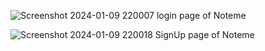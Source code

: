 ![Screenshot 2024-01-09 220007](https://github.com/amitsp14/Noteme/assets/107978641/b00ec781-ca3d-407d-8de3-41958f832c7b)
login page of Noteme

![Screenshot 2024-01-09 220018](https://github.com/amitsp14/Noteme/assets/107978641/a6eb3a4e-5b8f-4ec6-a821-5621dc57be74)
SignUp page of Noteme
